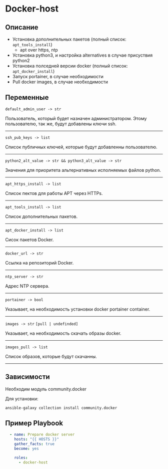 Docker-host
=========

Описание
--------------

- Установка дополнительных пакетов (полный список: ```apt_tools_install```)
  - apt over https, ntp
- Установка python3, и  настройка alternatives в случае присуствия python2
- Установка полседней версии docker (полный список: ```apt_docker_install```)
- Запуск portainer, в случае необходимости
- Pull docker images, в случае необходимости

Переменные
--------------

```default_admin_user -> str```

Пользователь, который будет назначен администратором. Этому пользователю, так же, будут добавлены ключи ssh. 

---

```ssh_pub_keys -> list``` 

Список публичных ключей, которые будут добавленны пользователю.

---

```python2_alt_value -> str && python3_alt_value -> str```

Значения для приоритета альтернативных исполняемых файлов python.

---

```apt_https_install -> list```

Список пектов для работы APT через HTTPs.

---

```apt_tools_install -> list```

Список дополнительных пакетов.

---

```apt_docker_install -> list```

Сисок пакетов Docker.

---

```docker_url -> str```

Ссылка на репозиторий Docker.

---

```ntp_server -> str```

Адрес NTP сервера.

---

```portainer -> bool```

Указывает, на необходимость установки docker portainer container.

---

```images -> str``` ```[pull | undefinded]```

Указывает, на необходимость скачать образы docker.

---

```images_pull -> list```

Список образов, которые будут скачанны.

---

Зависимости
------------

Необходим модуль community.docker

Для установки:

```shell
ansible-galaxy collection install community.docker
```

Пример Playbook
----------------
```yaml
  - name: Prepare docker server
    hosts: "{{ HOSTS }}"
    gather_facts: true
    become: yes

    roles:
      - docker-host
```
